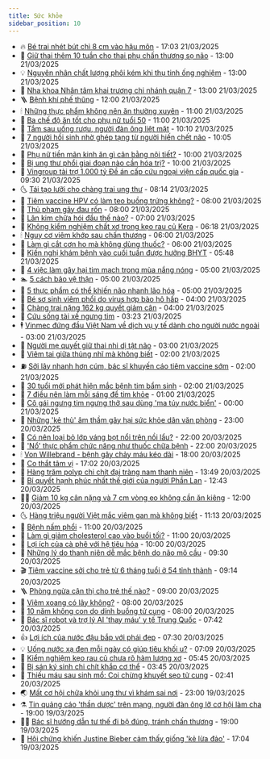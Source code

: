 ```yaml
---
title: Sức khỏe
sidebar_position: 10
---
```


<!-- vnexpress-suc-khoe:START -->
- 🔥 [Bé trai nhét bút chì 8 cm vào hậu môn](https://vnexpress.net/be-trai-nhet-but-chi-8-cm-vao-hau-mon-4864048.html) - 17:03 21/03/2025
- 🥰 [Giữ thai thêm 10 tuần cho thai phụ chấn thương sọ não](https://vnexpress.net/giu-thai-them-10-tuan-cho-thai-phu-chan-thuong-so-nao-4864264.html) - 13:00 21/03/2025
- 💡 [Nguyên nhân chất lượng phôi kém khi thụ tinh ống nghiệm](https://vnexpress.net/nguyen-nhan-chat-luong-phoi-kem-khi-thu-tinh-ong-nghiem-4864319.html) - 13:00 21/03/2025
- 🤗 [Nha khoa Nhân tâm khai trương chi nhánh quận 7](https://vnexpress.net/nha-khoa-nhan-tam-khai-truong-chi-nhanh-quan-7-4864246.html) - 13:00 21/03/2025
- 🪜 [Bệnh khí phế thũng](https://vnexpress.net/benh-khi-phe-thung-4864288.html) - 12:00 21/03/2025
- 🕯 [Những thực phẩm không nên ăn thường xuyên](https://vnexpress.net/nhung-thuc-pham-khong-nen-an-thuong-xuyen-4864197.html) - 11:00 21/03/2025
- 🤭 [Ba chế độ ăn tốt cho phụ nữ tuổi 50](https://vnexpress.net/ba-che-do-an-tot-cho-phu-nu-tuoi-50-4864100.html) - 11:00 21/03/2025
- 👀 [Tắm sau uống rượu, người đàn ông liệt mặt](https://vnexpress.net/tam-sau-uong-ruou-nguoi-dan-ong-liet-mat-4864293.html) - 10:10 21/03/2025
- 🌋 [7 người hồi sinh nhờ ghép tạng từ người hiến chết não](https://vnexpress.net/7-nguoi-hoi-sinh-nho-ghep-tang-tu-nguoi-hien-chet-nao-4864253.html) - 10:05 21/03/2025
- 🫶 [Phụ nữ tiền mãn kinh ăn gì cân bằng nội tiết?](https://vnexpress.net/phu-nu-tien-man-kinh-an-gi-can-bang-noi-tiet-4864193.html) - 10:00 21/03/2025
- 🦆 [Bị ung thư phổi giai đoạn nào cần hóa trị?](https://vnexpress.net/bi-ung-thu-phoi-giai-doan-nao-can-hoa-tri-4864117.html) - 10:00 21/03/2025
- 🚀 [Vingroup tài trợ 1.000 tỷ Đề án cấp cứu ngoại viện cấp quốc gia](https://vnexpress.net/vingroup-tai-tro-1-000-ty-de-an-cap-cuu-ngoai-vien-cap-quoc-gia-4864299.html) - 09:30 21/03/2025
- 🌜 [Tái tạo lưỡi cho chàng trai ung thư](https://vnexpress.net/tai-tao-luoi-cho-chang-trai-ung-thu-4863881.html) - 08:14 21/03/2025
- 🧰 [Tiêm vaccine HPV có làm teo buồng trứng không?](https://vnexpress.net/tiem-vaccine-hpv-co-lam-teo-buong-trung-khong-4864194.html) - 08:00 21/03/2025
- 💫 [Thủ phạm gây đau rốn](https://vnexpress.net/thu-pham-gay-dau-ron-4864078.html) - 08:00 21/03/2025
- 🌝 [Lăn kim chữa hói đầu thế nào?](https://vnexpress.net/lan-kim-chua-hoi-dau-the-nao-4864087.html) - 07:00 21/03/2025
- 🗽 [Không kiểm nghiệm chất xơ trong kẹo rau củ Kera](https://vnexpress.net/khong-kiem-nghiem-chat-xo-trong-keo-rau-cu-kera-4864089.html) - 06:18 21/03/2025
- 🕯 [Nguy cơ viêm khớp sau chấn thương](https://vnexpress.net/nguy-co-viem-khop-sau-chan-thuong-4864110.html) - 06:00 21/03/2025
- 🦅 [Làm gì cắt cơn ho mà không dùng thuốc?](https://vnexpress.net/lam-gi-cat-con-ho-ma-khong-dung-thuoc-4864094.html) - 06:00 21/03/2025
- 🦆 [Kiến nghị khám bệnh vào cuối tuần được hưởng BHYT](https://vnexpress.net/kien-nghi-kham-benh-vao-cuoi-tuan-duoc-huong-bhyt-4864070.html) - 05:48 21/03/2025
- 🎊 [4 việc làm gây hại tim mạch trong mùa nắng nóng](https://vnexpress.net/4-viec-lam-gay-hai-tim-mach-trong-mua-nang-nong-4863752.html) - 05:00 21/03/2025
- 🏊 [5 cách bảo vệ thận](https://vnexpress.net/5-cach-bao-ve-than-4864069.html) - 05:00 21/03/2025
- 📝 [5 thực phẩm có thể khiến não nhanh lão hóa](https://vnexpress.net/5-thuc-pham-co-the-khien-nao-nhanh-lao-hoa-4864059.html) - 05:00 21/03/2025
- 💯 [Bé sơ sinh viêm phổi do virus hợp bào hô hấp](https://vnexpress.net/be-so-sinh-viem-phoi-do-virus-hop-bao-ho-hap-4863942.html) - 04:00 21/03/2025
- 🌊 [Chàng trai nặng 162 kg quyết giảm cân](https://vnexpress.net/chang-trai-nang-162-kg-quyet-giam-can-4863841.html) - 04:00 21/03/2025
- 🚀 [Cứu sống tài xế ngưng tim](https://vnexpress.net/cuu-song-tai-xe-ngung-tim-4864032.html) - 03:23 21/03/2025
- 🕴 [Vinmec đứng đầu Việt Nam về dịch vụ y tế dành cho người nước ngoài](https://vnexpress.net/vinmec-dung-dau-viet-nam-ve-dich-vu-y-te-danh-cho-nguoi-nuoc-ngoai-4863986.html) - 03:00 21/03/2025
- 🗽 [Người mẹ quyết giữ thai nhi dị tật não](https://vnexpress.net/nguoi-me-quyet-giu-thai-nhi-di-tat-nao-4863938.html) - 03:00 21/03/2025
- 🎡 [Viêm tai giữa thủng nhĩ mà không biết](https://vnexpress.net/viem-tai-giua-thung-nhi-ma-khong-biet-4864027.html) - 02:00 21/03/2025
- ⛽️ [Sởi lây nhanh hơn cúm, bác sĩ khuyến cáo tiêm vaccine sớm](https://vnexpress.net/soi-lay-nhanh-hon-cum-bac-si-khuyen-cao-tiem-vaccine-som-4863923.html) - 02:00 21/03/2025
- 🦆 [30 tuổi mới phát hiện mắc bệnh tim bẩm sinh](https://vnexpress.net/30-tuoi-moi-phat-hien-mac-benh-tim-bam-sinh-4862869.html) - 02:00 21/03/2025
- 🤩 [7 điều nên làm mỗi sáng để tim khỏe](https://vnexpress.net/7-dieu-nen-lam-moi-sang-de-tim-khoe-4863871.html) - 01:00 21/03/2025
- 🦒 [Cô gái ngưng tim ngưng thở sau dùng &#39;ma túy nước biển&#39;](https://vnexpress.net/co-gai-ngung-tim-ngung-tho-sau-dung-ma-tuy-nuoc-bien-4863939.html) - 00:00 21/03/2025
- 💫 [Những &#39;kẻ thù&#39; âm thầm gây hại sức khỏe dân văn phòng](https://vnexpress.net/nhung-ke-thu-am-tham-gay-hai-suc-khoe-dan-van-phong-vnepre-4862276.html) - 23:00 20/03/2025
- 🐘 [Có nên loại bỏ lớp váng bọt nổi trên nồi lẩu?](https://vnexpress.net/co-nen-loai-bo-lop-vang-bot-noi-tren-noi-lau-4863369.html) - 22:00 20/03/2025
- 🚀 [&#39;Nổ&#39; thực phẩm chức năng như thuốc chữa bệnh](https://vnexpress.net/no-thuc-pham-chuc-nang-nhu-thuoc-chua-benh-4862172.html) - 22:00 20/03/2025
- 🕯 [Von Willebrand - bệnh gây chảy máu kéo dài](https://vnexpress.net/von-willebrand-benh-gay-chay-mau-keo-dai-4863008.html) - 18:00 20/03/2025
- 🦏 [Co thắt tâm vị](https://vnexpress.net/co-that-tam-vi-4856087.html) - 17:02 20/03/2025
- 🦄 [Hàng trăm polyp chi chít đại tràng nam thanh niên](https://vnexpress.net/hang-tram-polyp-chi-chit-dai-trang-nam-thanh-nien-4863736.html) - 13:49 20/03/2025
- 🦒 [Bí quyết hạnh phúc nhất thế giới của người Phần Lan](https://vnexpress.net/bi-quyet-hanh-phuc-nhat-the-gioi-cua-nguoi-phan-lan-4863829.html) - 12:43 20/03/2025
- 👨‍🏫 [Giảm 10 kg cân nặng và 7 cm vòng eo không cần ăn kiêng](https://vnexpress.net/giam-10-kg-can-nang-va-7-cm-vong-eo-khong-can-an-kieng-4863762.html) - 12:00 20/03/2025
- 🌜 [Hàng triệu người Việt mắc viêm gan mà không biết](https://vnexpress.net/hang-trieu-nguoi-viet-mac-viem-gan-ma-khong-biet-4863815.html) - 11:13 20/03/2025
- 🚀 [Bệnh nấm phổi](https://vnexpress.net/benh-nam-phoi-4863793.html) - 11:00 20/03/2025
- 💃 [Làm gì giảm cholesterol cao vào buổi tối?](https://vnexpress.net/lam-gi-giam-cholesterol-cao-vao-buoi-toi-4863738.html) - 11:00 20/03/2025
- 💯 [Lợi ích của cà phê với hệ tiêu hóa](https://vnexpress.net/loi-ich-cua-ca-phe-voi-he-tieu-hoa-4863657.html) - 10:00 20/03/2025
- 🤔 [Những lý do thanh niên dễ mắc bệnh do não mô cầu](https://vnexpress.net/nhung-ly-do-thanh-nien-de-mac-benh-do-nao-mo-cau-4863851.html) - 09:30 20/03/2025
- 🎬 [Tiêm vaccine sởi cho trẻ từ 6 tháng tuổi ở 54 tỉnh thành](https://vnexpress.net/tiem-vaccine-soi-cho-tre-tu-6-thang-tuoi-o-54-tinh-thanh-4863808.html) - 09:14 20/03/2025
- 🪜 [Phòng ngừa cận thị cho trẻ thế nào?](https://vnexpress.net/phong-ngua-can-thi-cho-tre-the-nao-4863773.html) - 09:00 20/03/2025
- 🦣 [Viêm xoang có lây không?](https://vnexpress.net/viem-xoang-co-lay-khong-4863754.html) - 08:00 20/03/2025
- 🧐 [10 năm không con do dính buồng tử cung](https://vnexpress.net/10-nam-khong-con-do-dinh-buong-tu-cung-4863585.html) - 08:00 20/03/2025
- 🤡 [Bác sĩ robot và trợ lý AI &#39;thay máu&#39; y tế Trung Quốc](https://vnexpress.net/bac-si-robot-va-tro-ly-ai-thay-mau-y-te-trung-quoc-4863737.html) - 07:42 20/03/2025
- 👍 [Lợi ích của nước đậu bắp với phái đẹp](https://vnexpress.net/loi-ich-cua-nuoc-dau-bap-voi-phai-dep-4863710.html) - 07:30 20/03/2025
- 💡 [Uống nước xạ đen mỗi ngày có giúp tiêu khối u?](https://vnexpress.net/uong-nuoc-xa-den-moi-ngay-co-giup-tieu-khoi-u-4863083.html) - 07:09 20/03/2025
- 💯 [Kiểm nghiệm kẹo rau củ chưa rõ hàm lượng xơ](https://vnexpress.net/kiem-nghiem-keo-rau-cu-chua-ro-ham-luong-xo-4863675.html) - 05:45 20/03/2025
- 🧠 [Bị sán ký sinh chi chít khắp cơ thể](https://vnexpress.net/bi-san-ky-sinh-chi-chit-khap-co-the-4863541.html) - 03:45 20/03/2025
- 🎡 [Thiếu máu sau sinh mổ: Coi chừng khuyết sẹo tử cung](https://vnexpress.net/thieu-mau-met-moi-sau-sinh-mo-coi-chung-khuyet-seo-tu-cung-4863014.html) - 02:41 20/03/2025
- 🌏 [Mất cơ hội chữa khỏi ung thư vì khám sai nơi](https://vnexpress.net/mat-co-hoi-chua-khoi-ung-thu-vi-kham-sai-noi-4861903.html) - 23:00 19/03/2025
- ⚗️ [Tin quảng cáo &#39;thần dược&#39; trên mạng, người đàn ông lỡ cơ hội làm cha](https://vnexpress.net/tin-quang-cao-than-duoc-tren-mang-nguoi-dan-ong-lo-co-hoi-lam-cha-4862846.html) - 19:00 19/03/2025
- 👨‍🏫 [Bác sĩ hướng dẫn tư thế đi bộ đúng, tránh chấn thương](https://vnexpress.net/bac-si-huong-dan-tu-the-di-bo-dung-tranh-chan-thuong-4859027.html) - 19:00 19/03/2025
- 🤖 [Hội chứng khiến Justine Bieber cảm thấy giống &#39;kẻ lừa đảo&#39;](https://vnexpress.net/hoi-chung-khien-justine-bieber-cam-thay-giong-ke-lua-dao-4862924.html) - 17:04 19/03/2025<!-- vnexpress-suc-khoe:END -->
